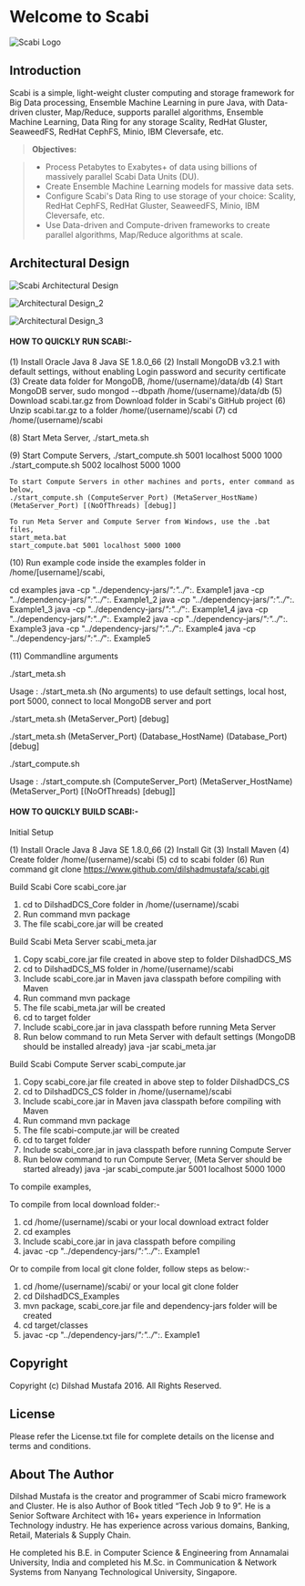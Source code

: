 Welcome to Scabi
===================

![Scabi Logo](https://raw.githubusercontent.com/dilshadmustafa/scabi/master/Scabi_logo.jpg)

Introduction
-------------

Scabi is a simple, light-weight cluster computing and storage framework for Big Data processing, Ensemble Machine Learning in pure Java, with Data-driven cluster, Map/Reduce, supports parallel algorithms, Ensemble Machine Learning, Data Ring for any storage Scality, RedHat Gluster, SeaweedFS, RedHat CephFS, Minio, IBM Cleversafe, etc. 

> **Objectives:**

> - Process Petabytes to Exabytes+ of data using billions of massively parallel Scabi Data Units (DU).
> - Create Ensemble Machine Learning models for massive data sets.
> - Configure Scabi's Data Ring to use storage of your choice: Scality, RedHat CephFS, RedHat Gluster, SeaweedFS,  Minio, IBM Cleversafe, etc.
> - Use Data-driven and Compute-driven frameworks to create parallel algorithms, Map/Reduce algorithms at scale.

## Architectural Design ##

![Scabi Architectural Design](https://raw.githubusercontent.com/dilshadmustafa/scabi/v0.2.3/Documentation/Scabi_1.jpg)

![Architectural Design_2](https://raw.githubusercontent.com/dilshadmustafa/scabi/v0.2.3/Documentation/Scabi_2.jpg)

![Architectural Design_3](https://raw.githubusercontent.com/dilshadmustafa/scabi/v0.2.3/Documentation/Scabi_3.jpg)

#### <i class="icon-file"></i> HOW TO QUICKLY RUN SCABI:-

(1) Install Oracle Java 8 Java SE 1.8.0_66
(2) Install MongoDB v3.2.1 with default settings, without enabling Login password and security certificate
(3) Create data folder for MongoDB, /home/(username)/data/db
(4) Start MongoDB server, sudo mongod --dbpath /home/(username)/data/db
(5) Download scabi.tar.gz from Download folder in Scabi's GitHub project
(6) Unzip scabi.tar.gz to a folder /home/(username)/scabi
(7) cd /home/(username)/scabi

(8) Start Meta Server, 
	./start_meta.sh

(9) Start Compute Servers,
	./start_compute.sh 5001 localhost 5000 1000
	./start_compute.sh 5002 localhost 5000 1000

   	To start Compute Servers in other machines and ports, enter command as below,
	./start_compute.sh (ComputeServer_Port) (MetaServer_HostName) (MetaServer_Port) [(NoOfThreads) [debug]]
	
	To run Meta Server and Compute Server from Windows, use the .bat files,
	start_meta.bat
	start_compute.bat 5001 localhost 5000 1000

(10) Run example code inside the examples folder in /home/[username]/scabi,

cd examples
java -cp "../dependency-jars/*":"../*":. Example1
java -cp "../dependency-jars/*":"../*":. Example1_2
java -cp "../dependency-jars/*":"../*":. Example1_3
java -cp "../dependency-jars/*":"../*":. Example1_4
java -cp "../dependency-jars/*":"../*":. Example2
java -cp "../dependency-jars/*":"../*":. Example3
java -cp "../dependency-jars/*":"../*":. Example4
java -cp "../dependency-jars/*":"../*":. Example5

(11) Commandline arguments

./start_meta.sh

Usage : 
./start_meta.sh (No arguments) to use default settings, local host, port 5000, connect to local MongoDB server and port

./start_meta.sh (MetaServer_Port) [debug]

./start_meta.sh (MetaServer_Port) (Database_HostName) (Database_Port)[debug]

./start_compute.sh

Usage : 
./start_compute.sh (ComputeServer_Port) (MetaServer_HostName) (MetaServer_Port) [(NoOfThreads) [debug]]

#### <i class="icon-file"></i> HOW TO QUICKLY BUILD SCABI:-

Initial Setup

(1) Install Oracle Java 8 Java SE 1.8.0_66
(2) Install Git
(3) Install Maven
(4) Create folder /home/(username)/scabi
(5) cd to scabi folder
(6) Run command
	git clone https://www.github.com/dilshadmustafa/scabi.git

Build Scabi Core scabi_core.jar

1. cd to DilshadDCS_Core folder in /home/(username)/scabi
2. Run command
	mvn package
3. The file scabi_core.jar will be created

Build Scabi Meta Server scabi_meta.jar

1. Copy scabi_core.jar file created in above step to folder DilshadDCS_MS
2. cd to DilshadDCS_MS folder in /home/(username)/scabi
3. Include scabi_core.jar in Maven java classpath before compiling with Maven
4. Run command
	mvn package
5. The file scabi_meta.jar will be created
6. cd to target folder
7. Include scabi_core.jar in java classpath before running Meta Server
8. Run below command to run Meta Server with default settings (MongoDB should be installed already)
	java -jar scabi_meta.jar

Build Scabi Compute Server scabi_compute.jar

1. Copy scabi_core.jar file created in above step to folder DilshadDCS_CS
2. cd to DilshadDCS_CS folder in /home/(username)/scabi
3. Include scabi_core.jar in Maven java classpath before compiling with Maven
4. Run command
	mvn package
5. The file scabi-compute.jar will be created
6. cd to target folder
7. Include scabi_core.jar in java classpath before running Compute Server
8. Run below command to run Compute Server, (Meta Server should be started already)
	java -jar scabi_compute.jar 5001 localhost 5000 1000

To compile examples,

To compile from local download folder:-

1. cd /home/(username)/scabi or your local download extract folder
2. cd examples
3. Include scabi_core.jar in java classpath before compiling
4. javac -cp "../dependency-jars/*":"../*":. Example1

Or to compile from local git clone folder, follow steps as below:-

1. cd /home/(username)/scabi/ or your local git clone folder
2. cd DilshadDCS_Examples
3. mvn package, scabi_core.jar file and dependency-jars folder will be created
4. cd target/classes
5. javac -cp "../dependency-jars/*":"../*":. Example1

Copyright
-------------------

Copyright (c) Dilshad Mustafa 2016. All Rights Reserved.

License
-------------

Please refer the License.txt file for complete details on the license and terms and conditions.

About The Author
--------------------

Dilshad Mustafa is the creator and programmer of Scabi micro framework and Cluster. He is also Author of Book titled “Tech Job 9 to 9”. He is a Senior Software Architect with 16+ years experience in Information Technology industry. He has experience across various domains, Banking, Retail, Materials & Supply Chain.

He completed his B.E. in Computer Science & Engineering from Annamalai University, India and completed his M.Sc. in Communication & Network Systems from Nanyang Technological University, Singapore.
